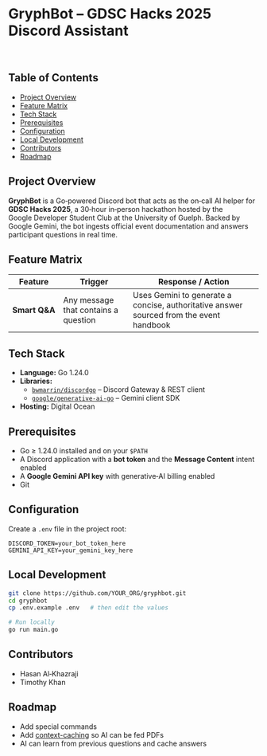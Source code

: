 # GryphBot – GDSC Hacks 2025 Discord Assistant

  

## Table of Contents

- [Project Overview](#project-overview)
- [Feature Matrix](#feature-matrix)
- [Tech Stack](#tech-stack)
- [Prerequisites](#prerequisites)
- [Configuration](#configuration)
- [Local Development](#local-development)
- [Contributors](#contributors)
- [Roadmap](#roadmap)

## Project Overview

**GryphBot** is a Go‑powered Discord bot that acts as the on‑call AI helper for **GDSC Hacks 2025**, a 30‑hour in‑person hackathon hosted by the Google Developer Student Club at the University of Guelph. Backed by Google Gemini, the bot ingests official event documentation and answers participant questions in real time.

## Feature Matrix

| Feature       | Trigger                              | Response / Action                                                                       |
| ------------- | ------------------------------------ | --------------------------------------------------------------------------------------- |
| **Smart Q&A** | Any message that contains a question | Uses Gemini to generate a concise, authoritative answer sourced from the event handbook |

## Tech Stack

- **Language:** Go 1.24.0
- **Libraries:**
  - [`bwmarrin/discordgo`](https://github.com/bwmarrin/discordgo) – Discord Gateway & REST client
  - [`google/generative-ai-go`](https://github.com/google/generative-ai-go) – Gemini client SDK
- **Hosting:** Digital Ocean

## Prerequisites

- Go ≥ 1.24.0 installed and on your `$PATH`
- A Discord application with a **bot token** and the **Message Content** intent enabled
- A **Google Gemini API key** with generative‑AI billing enabled
- Git

## Configuration

Create a `.env` file in the project root:

```env
DISCORD_TOKEN=your_bot_token_here
GEMINI_API_KEY=your_gemini_key_here
```

## Local Development

```bash
git clone https://github.com/YOUR_ORG/gryphbot.git
cd gryphbot
cp .env.example .env   # then edit the values

# Run locally
go run main.go
```

## Contributors

- Hasan Al‑Khazraji
- Timothy Khan

## Roadmap

- Add special commands
- Add [context-caching](https://ai.google.dev/gemini-api/docs/caching?lang=go) so AI can be fed PDFs
- AI can learn from previous questions and cache answers


